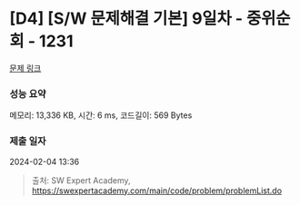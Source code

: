 # [D4] [S/W 문제해결 기본] 9일차 - 중위순회 - 1231 

[문제 링크](https://swexpertacademy.com/main/code/problem/problemDetail.do?contestProbId=AV140YnqAIECFAYD) 

### 성능 요약

메모리: 13,336 KB, 시간: 6 ms, 코드길이: 569 Bytes

### 제출 일자

2024-02-04 13:36



> 출처: SW Expert Academy, https://swexpertacademy.com/main/code/problem/problemList.do